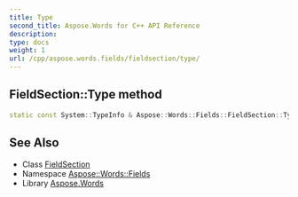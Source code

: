 ```yaml
---
title: Type
second_title: Aspose.Words for C++ API Reference
description: 
type: docs
weight: 1
url: /cpp/aspose.words.fields/fieldsection/type/
---
```

## FieldSection::Type method




```cpp
static const System::TypeInfo & Aspose::Words::Fields::FieldSection::Type()
```

## See Also

* Class [FieldSection](../)
* Namespace [Aspose::Words::Fields](../../)
* Library [Aspose.Words](../../../)
